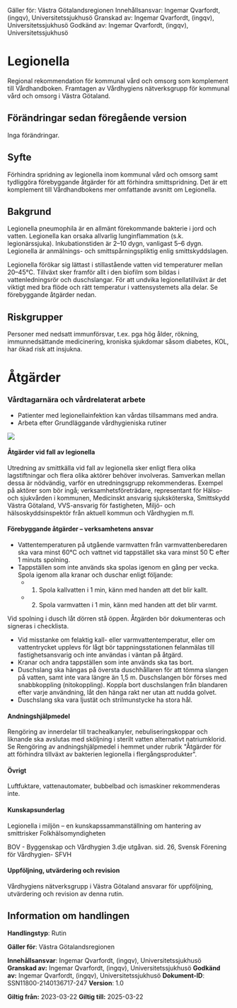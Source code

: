 Gäller för: Västra Götalandsregionen Innehållsansvar: Ingemar Qvarfordt, (ingqv), Universitetssjukhusö Granskad av: Ingemar Qvarfordt, (ingqv), Universitetssjukhusö Godkänd av: Ingemar Qvarfordt, (ingqv), Universitetssjukhusö

# Legionella

Regional rekommendation för kommunal vård och omsorg som komplement till Vårdhandboken. Framtagen av Vårdhygiens nätverksgrupp för kommunal vård och omsorg i Västra Götaland.

## Förändringar sedan föregående version

Inga förändringar.

## Syfte

Förhindra spridning av legionella inom kommunal vård och omsorg samt tydliggöra förebyggande åtgärder för att förhindra smittspridning. Det är ett komplement till Vårdhandbokens mer omfattande avsnitt om Legionella.

## Bakgrund

Legionella pneumophila är en allmänt förekommande bakterie i jord och vatten. Legionella kan orsaka allvarlig lunginflammation (s.k. legionärssjuka). Inkubationstiden är 2–10 dygn, vanligast 5–6 dygn. Legionella är anmälnings- och smittspårningspliktig enlig smittskyddslagen.

Legionella förökar sig lättast i stillastående vatten vid temperaturer mellan 20–45°C. Tillväxt sker framför allt i den biofilm som bildas i vattenledningsrör och duschslangar. För att undvika legionellatillväxt är det viktigt med bra flöde och rätt temperatur i vattensystemets alla delar. Se förebyggande åtgärder nedan.

## **Riskgrupper**

Personer med nedsatt immunförsvar, t.ex. pga hög ålder, rökning, immunnedsättande medicinering, kroniska sjukdomar såsom diabetes, KOL, har ökad risk att insjukna.

# Åtgärder

### **Vårdtagarnära och vårdrelaterat arbete**

- Patienter med legionellainfektion kan vårdas tillsammans med andra.
- Arbeta efter Grundläggande vårdhygieniska rutiner

![](_page_0_Picture_19.png)

#### **Åtgärder vid fall av legionella**

Utredning av smittkälla vid fall av legionella sker enligt flera olika lagstiftningar och flera olika aktörer behöver involveras. Samverkan mellan dessa är nödvändig, varför en utredningsgrupp rekommenderas. Exempel på aktörer som bör ingå; verksamhetsföreträdare, representant för Hälso- och sjukvården i kommunen, Medicinskt ansvarig sjuksköterska, Smittskydd Västra Götaland, VVS-ansvarig för fastigheten, Miljö- och hälsoskyddsinspektör från aktuell kommun och Vårdhygien m.fl.

#### **Förebyggande åtgärder** – **verksamhetens ansvar**

- Vattentemperaturen på utgående varmvatten från varmvattenberedaren ska vara minst 60°C och vattnet vid tappstället ska vara minst 50 ̊C efter 1 minuts spolning.
- Tappställen som inte används ska spolas igenom en gång per vecka. Spola igenom alla kranar och duschar enligt följande:
	- 1. Spola kallvatten i 1 min, känn med handen att det blir kallt.
	- 2. Spola varmvatten i 1 min, känn med handen att det blir varmt.

Vid spolning i dusch låt dörren stå öppen. Åtgärden bör dokumenteras och signeras i checklista.

- Vid misstanke om felaktig kall- eller varmvattentemperatur, eller om vattentrycket upplevs för lågt bör tappningsstationen felanmälas till fastighetsansvarig och inte användas i väntan på åtgärd.
- Kranar och andra tappställen som inte används ska tas bort.
- Duschslang ska hängas på översta duschhållaren för att tömma slangen på vatten, samt inte vara längre än 1,5 m. Duschslangen bör förses med snabbkoppling (nitokoppling). Koppla bort duschslangen från blandaren efter varje användning, låt den hänga rakt ner utan att nudda golvet.
- Duschslang ska vara ljustät och strilmunstycke ha stora hål.

#### **Andningshjälpmedel**

Rengöring av innerdelar till trachealkanyler, nebuliseringskoppar och liknande ska avslutas med sköljning i sterilt vatten alternativt natriumklorid. Se Rengöring av andningshjälpmedel i hemmet under rubrik "Åtgärder för att förhindra tillväxt av bakterien legionella i flergångsprodukter".

#### **Övrigt**

Luftfuktare, vattenautomater, bubbelbad och ismaskiner rekommenderas inte.

#### **Kunskapsunderlag**

Legionella i miljön – en kunskapssammanställning om hantering av smittrisker Folkhälsomyndigheten

BOV - Byggenskap och Vårdhygien 3.dje utgåvan. sid. 26, Svensk Förening för Vårdhygien- SFVH

#### **Uppföljning, utvärdering och revision**

Vårdhygiens nätverksgrupp i Västra Götaland ansvarar för uppföljning, utvärdering och revision av denna rutin.

## Information om handlingen

**Handlingstyp**: Rutin

**Gäller för**: Västra Götalandsregionen

**Innehållsansvar**: Ingemar Qvarfordt, (ingqv), Universitetssjukhusö **Granskad av:** Ingemar Qvarfordt, (ingqv), Universitetssjukhusö **Godkänd av:** Ingemar Qvarfordt, (ingqv), Universitetssjukhusö **Dokument-ID**: SSN11800-2140136717-247 **Version**: 1.0

**Giltig från:** 2023-03-22 **Giltig till:** 2025-03-22

